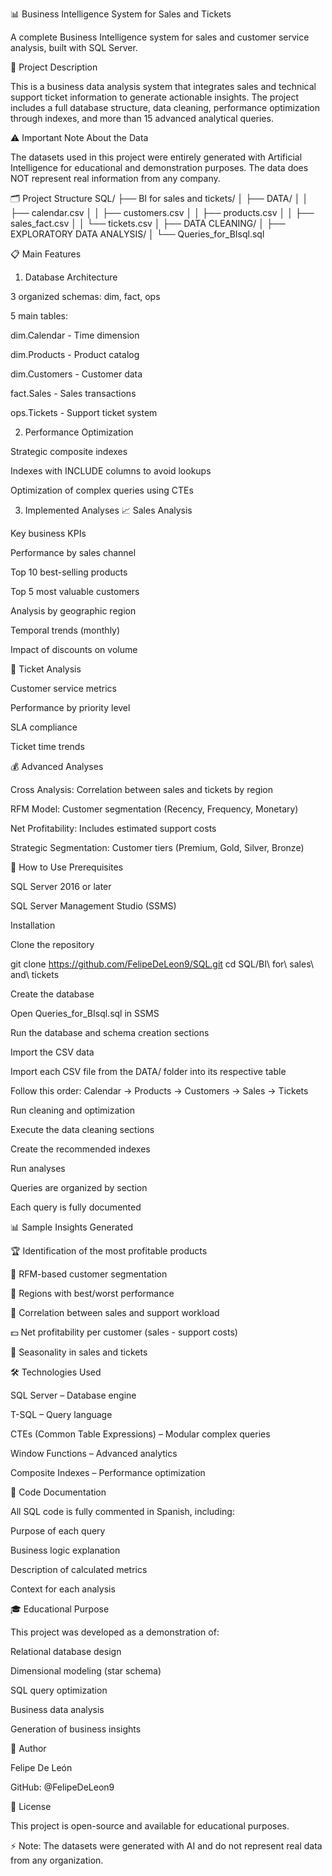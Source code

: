 📊 Business Intelligence System for Sales and Tickets

A complete Business Intelligence system for sales and customer service analysis, built with SQL Server.

🎯 Project Description

This is a business data analysis system that integrates sales and technical support ticket information to generate actionable insights. The project includes a full database structure, data cleaning, performance optimization through indexes, and more than 15 advanced analytical queries.

⚠️ Important Note About the Data

The datasets used in this project were entirely generated with Artificial Intelligence for educational and demonstration purposes. The data does NOT represent real information from any company.

🗂️ Project Structure
SQL/
├── BI for sales and tickets/
│   ├── DATA/
│   │   ├── calendar.csv
│   │   ├── customers.csv
│   │   ├── products.csv
│   │   ├── sales_fact.csv
│   │   └── tickets.csv
│   ├── DATA CLEANING/
│   ├── EXPLORATORY DATA ANALYSIS/
│   └── Queries_for_BIsql.sql

📋 Main Features
1. Database Architecture

3 organized schemas: dim, fact, ops

5 main tables:

dim.Calendar - Time dimension

dim.Products - Product catalog

dim.Customers - Customer data

fact.Sales - Sales transactions

ops.Tickets - Support ticket system

2. Performance Optimization

Strategic composite indexes

Indexes with INCLUDE columns to avoid lookups

Optimization of complex queries using CTEs

3. Implemented Analyses
📈 Sales Analysis

Key business KPIs

Performance by sales channel

Top 10 best-selling products

Top 5 most valuable customers

Analysis by geographic region

Temporal trends (monthly)

Impact of discounts on volume

🎫 Ticket Analysis

Customer service metrics

Performance by priority level

SLA compliance

Ticket time trends

💰 Advanced Analyses

Cross Analysis: Correlation between sales and tickets by region

RFM Model: Customer segmentation (Recency, Frequency, Monetary)

Net Profitability: Includes estimated support costs

Strategic Segmentation: Customer tiers (Premium, Gold, Silver, Bronze)

🚀 How to Use
Prerequisites

SQL Server 2016 or later

SQL Server Management Studio (SSMS)

Installation

Clone the repository

git clone https://github.com/FelipeDeLeon9/SQL.git
cd SQL/BI\ for\ sales\ and\ tickets


Create the database

Open Queries_for_BIsql.sql in SSMS

Run the database and schema creation sections

Import the CSV data

Import each CSV file from the DATA/ folder into its respective table

Follow this order: Calendar → Products → Customers → Sales → Tickets

Run cleaning and optimization

Execute the data cleaning sections

Create the recommended indexes

Run analyses

Queries are organized by section

Each query is fully documented

📊 Sample Insights Generated

🏆 Identification of the most profitable products

👥 RFM-based customer segmentation

📍 Regions with best/worst performance

🎯 Correlation between sales and support workload

💵 Net profitability per customer (sales - support costs)

📅 Seasonality in sales and tickets

🛠️ Technologies Used

SQL Server – Database engine

T-SQL – Query language

CTEs (Common Table Expressions) – Modular complex queries

Window Functions – Advanced analytics

Composite Indexes – Performance optimization

📝 Code Documentation

All SQL code is fully commented in Spanish, including:

Purpose of each query

Business logic explanation

Description of calculated metrics

Context for each analysis

🎓 Educational Purpose

This project was developed as a demonstration of:

Relational database design

Dimensional modeling (star schema)

SQL query optimization

Business data analysis

Generation of business insights

👤 Author

Felipe De León

GitHub: @FelipeDeLeon9

📄 License

This project is open-source and available for educational purposes.

⚡ Note: The datasets were generated with AI and do not represent real data from any organization.

